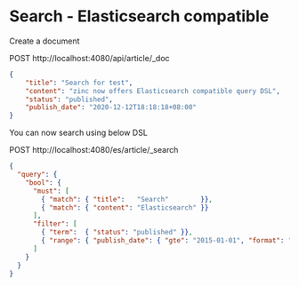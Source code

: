 # Search - Elasticsearch compatible


Create a document 

POST http://localhost:4080/api/article/_doc

```json
{
	"title": "Search for test",
	"content": "zinc now offers Elasticsearch compatible query DSL",
	"status": "published",
	"publish_date": "2020-12-12T18:18:18+08:00"
}
```

You can now search using below DSL

POST http://localhost:4080/es/article/_search

```json
{
  "query": { 
    "bool": { 
      "must": [
        { "match": { "title":   "Search"        }},
        { "match": { "content": "Elasticsearch" }}
      ],
      "filter": [ 
        { "term":  { "status": "published" }},
        { "range": { "publish_date": { "gte": "2015-01-01", "format": "2006-01-02" }}}
      ]
    }
  }
}
```
